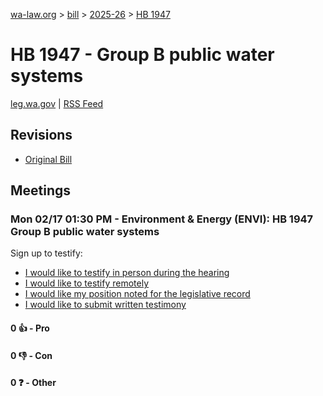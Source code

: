 [wa-law.org](/) > [bill](/bill/) > [2025-26](/bill/2025-26/) > [HB 1947](/bill/2025-26/hb/1947/)

# HB 1947 - Group B public water systems
[leg.wa.gov](https://app.leg.wa.gov/billsummary?BillNumber=1947&Year=2025&Initiative=false) | [RSS Feed](./rss.xml)

## Revisions
* [Original Bill](1/)

## Meetings
### Mon 02/17 01:30 PM - Environment & Energy (ENVI): HB 1947 Group B public water systems
Sign up to testify:
* [I would like to testify in person during the hearing](https://app.leg.wa.gov/csi/Testifier/Add?chamber=House&mId=32839&aId=164094&caId=25929&tId=1)
* [I would like to testify remotely](https://app.leg.wa.gov/csi/Testifier/Add?chamber=House&mId=32839&aId=164094&caId=25929&tId=2)
* [I would like my position noted for the legislative record](https://app.leg.wa.gov/csi/Testifier/Add?chamber=House&mId=32839&aId=164094&caId=25929&tId=3)
* [I would like to submit written testimony](https://app.leg.wa.gov/csi/Testifier/Add?chamber=House&mId=32839&aId=164094&caId=25929&tId=4)

#### 0 👍 - Pro

#### 0 👎 - Con

#### 0 ❓ - Other
